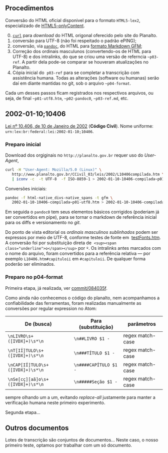## Procedimentos

Conversão do HTML oficial disponivel para o formato `HTML5-lex2`, especializado de  [HTML5-onlyContent](https://github.com/okfn-brasil/HTML5-onlyContent).

0. [`curl`](https://en.wikipedia.org/wiki/CURL) para *download* do HTML origonal oferecido pelo site do Planalto.
1. conversão para UTF-8 (não foi respeitado o padrão ePING);
2. conversão, via [`pandoc`](https://en.wikipedia.org/wiki/Pandoc), do HTML para [formato Markdown GFM](https://en.wikipedia.org/wiki/Markdown#GFM);
3. Correção dos ordinais masculunos (convertendo-os de HTML para UTF-8) e dos intralinks, do que se criou uma versão de referncia `~p03-ref`. A partir dela pode-se comparar se houveram atualizações no Planalto.
4. Cópia inicial do  `p03-ref` para se completar a transcrição com assistência humana.  Todas as alterações (software ou humanas)  serão daí em diante mantidas no git, sob o arquivo `~p04-format`. 

Cada um desses passos ficam registrados nos respectivos arquivos, ou seja, de final `~p01-utf8.htm`, `~p02-pandoc0`, `~p03-ref.md`, etc.

## 2002-01-10;10406

[Lei nº 10.406, de 10 de Janeiro de 2002](http://lexml.gov.br/urn/urn:lex:br:federal:lei:2002-01-10;10406) (**Código Civil**). Nome uniforme: <code>urn:lex:br:federal:lei:2002-01-10;10406</code>.

### Preparo inicial

Download dos orgiginais no `http://planalto.gov.br` requer uso do *User-Agent*, 

```sh
curl -H "User-Agent: Mozilla/5.0 (Linux)" \
   http://www.planalto.gov.br/CCivil_03/leis/2002/L10406compilada.htm \
   | iconv -c  -t UTF-8  -f ISO-8859-1 > 2002-01-10-10406-compilada~p01-utf8.htm
```

Conversões iniciais:

```sh
pandoc -f html-native_divs-native_spans -t gfm \
   2002-01-10-10406-compilada~p01-utf8.htm > 2002-01-10-10406-compilada~p02-pandoc0.md
```

Em seguida o `pandoc0` tem seus elementos básicos corrigidos (poderiam já ser convertidos em pipe), para se tornar o markdown de referência inicial para os diffs e versionamento no *git*.

Do ponto de vista editorial os *ordinais masculinos sublinhados* podem ser expressos por meio de UTF-8, conforme testes de fonte em  [testFonts.htm](../testFonts.htm). A conversão foi por substituição direta de  `<sup><span class="underline">o</span></sup>` por `º`.  Os intralinks antes marcados com o nome do arquivo, foram convertidos para a referência relativa &mdash; por exemplo `L10406.htm#capituloii` em `#capituloii`. De qualquer forma poderão ser eliminados.

### Preparo no p04-format 

Primeira etapa, já realizada, ver [commit/084035f](https://github.com/ppKrauss/transcri-lex/commit/084035f4c9dd07d1e986ef9d2fc3e84f5852dfcb#diff-dc048e1267b5e68a0e009a6a1c0d3dee).

Como ainda não conhecemos o código do planalto, nem acompanhamos a confiabilidade das ferramentas, foram realizadas manualmente as conversões por regular expression no Atom:

De (busca) | Para (substituição) | parâmetros 
-----------|--------------------|----------
`\nLIVRO\s+([IVDX]+)\s*\n` | `\n##LIVRO $1 - ` | regex match-case
`\nT[IÍ]TULO\s+([IVDX]+)\s*\n` | `\n###TÍTULO $1 - ` | regex match-case
`\nCAP[IÍ]TULO\s+([IVDX]+)\s*\n` | `\n####CAPÍTULO $1 - ` | regex match-case
`\nSe[cç][aã]o\s+([IVDX]+)\s*\n` | `\n#####Seção $1 - ` | regex match-case

sempre olhando um a um, evitando *replace-all* justamente para manter a verificação humana neste primeiro experimento.

Segunda etapa...

## Outros documentos

Lotes de transcrição são conjuntos de documentos... Neste caso, o nosso primeiro teste, optamos por trabalhar com um só documento.

